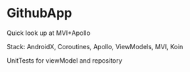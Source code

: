 # GithubApp
Quick look up at MVI+Apollo

Stack: AndroidX, Coroutines, Apollo, ViewModels, MVI, Koin

UnitTests for viewModel and repository
